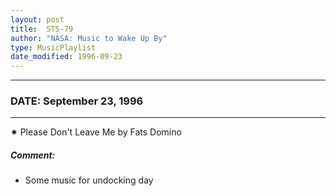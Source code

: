 ```yaml
---
layout: post
title:  STS-79
author: "NASA: Music to Wake Up By"
type: MusicPlaylist
date_modified: 1996-09-23
---
```


----
### DATE: September 23, 1996
----
✷ Please Don't Leave Me by Fats Domino

##### Comment:
* Some music for undocking day
